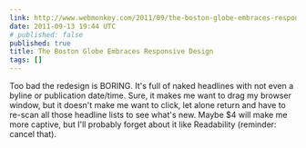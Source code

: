 ```yaml
---
link: http://www.webmonkey.com/2011/09/the-boston-globe-embraces-responsive-design/
date: 2011-09-13 19:44 UTC
# published: false
published: true
title: The Boston Globe Embraces Responsive Design
tags: []
---
```


Too bad the redesign is BORING. It's full of naked headlines with not even a byline or publication date/time. Sure, it makes me want to drag my browser window, but it doesn't make me want to click, let alone return and have to re-scan all those headline lists to see what's new.  Maybe $4 will make me more captive, but I'll probably forget about it like Readability (reminder: cancel that).
